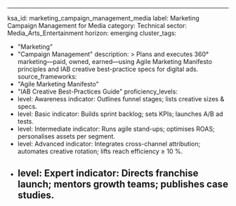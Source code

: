 ---
ksa_id: marketing_campaign_management_media
label: Marketing Campaign Management for Media
category: Technical
sector: Media_Arts_Entertainment
horizon: emerging
cluster_tags:
  - "Marketing"
  - "Campaign Management"
description: >
  Plans and executes 360° marketing—paid, owned, earned—using Agile Marketing Manifesto principles and IAB creative best-practice specs for digital ads.
source_frameworks:
  - "Agile Marketing Manifesto"
  - "IAB Creative Best-Practices Guide"
proficiency_levels:
  - level: Awareness
    indicator: Outlines funnel stages; lists creative sizes & specs.
  - level: Basic
    indicator: Builds sprint backlog; sets KPIs; launches A/B ad tests.
  - level: Intermediate
    indicator: Runs agile stand-ups; optimises ROAS; personalises assets per segment.
  - level: Advanced
    indicator: Integrates cross-channel attribution; automates creative rotation; lifts reach efficiency ≥ 10 %.
  - level: Expert
    indicator: Directs franchise launch; mentors growth teams; publishes case studies.
    ---